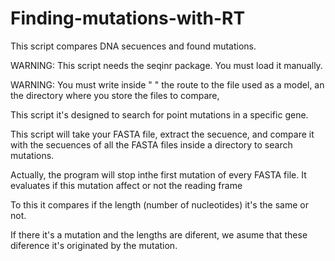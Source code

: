 # Finding-mutations-with-RT

This script compares DNA secuences and found mutations.

WARNING: This script needs the seqinr package. You must load it manually.

WARNING:  You must write inside " " the route to the file used as a model, an the directory where you store the files to compare, 




This script it's designed to search for point mutations in a specific gene.

This script will take your FASTA file, extract the secuence, and compare it  with the secuences of all the FASTA files inside a directory to search mutations.




Actually, the program will stop inthe first mutation of every FASTA file. It evaluates if this mutation affect or not the reading frame

To this it compares if the length (number of nucleotides) it's the same or not. 

If there it's a mutation and the lengths are diferent, we asume that these diference it's originated by the mutation.

